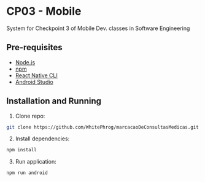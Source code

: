 # CP03 - Mobile
System for Checkpoint 3 of Mobile Dev. classes in Software Engineering

## Pre-requisites

- [Node.js](https://nodejs.org/)
- [npm](https://www.npmjs.com/)
- [React Native CLI](https://reactnative.dev/docs/environment-setup)
- [Android Studio](https://developer.android.com/studio)

## Installation and Running

1. Clone repo:
```bash
git clone https://github.com/WhitePhrog/marcacaoDeConsultasMedicas.git
```

2. Install dependencies:
```bash
npm install
```

3. Run application:
```bash
npm run android
```